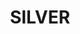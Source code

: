 ---
layout: product
title: "SILVER"
price: "400" 
desc: "Uljana boja sa četkicom"
img_path: "/assets/img/A.MIG-3538.webp"
brand: "AMMO"
available: false
special_offer: false
new: false
soon: false
cat: "030000"
subcat: "00"
subsubcat: "00"
sifra: "A.MIG-3538"
popular: false
---